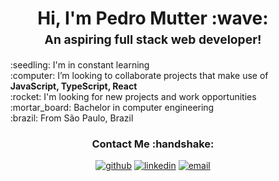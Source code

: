 <h1 style="text-align: center;margin-bottom: 5px;">Hi, I'm Pedro Mutter :wave:</h1>
<h3 style="font-size: 1.2rem; text-align: center;margin: 0 0 20px 0;">An aspiring full stack web developer!</h3>

<ul style="list-style: none;">
<li>:seedling: I'm in constant learning</li>
<li>:computer: I’m looking to collaborate projects that make use of <strong>JavaScript, TypeScript, React</strong></li>
<li>:rocket: I'm looking for new projects and work opportunities</li>
<li>:mortar_board: Bachelor in computer engineering</li>
<li>:brazil: From São Paulo, Brazil</li>
</ul>

<div align="center">
<h3>Contact Me :handshake:</h3>
<a href="https://github.com/pedromutter" target="_blank"><img src="https://img.shields.io/badge/-Pedro_Mutter-black?logo=github&style=flat-square" alt="github"/></a>
<a href="https://www.linkedin.com/in/pedromutter" target="_blank"><img src="https://img.shields.io/badge/-Pedro_Mutter-blue?logo=linkedin&style=flat-square" alt="linkedin"></a>
<a href="mailto:pedro.mutter1@gmail.com"><img src="https://img.shields.io/badge/-pedro.mutter1@gmail.com-white?logo=gmail&style=flat-square" alt="email"/></a>
</div>
